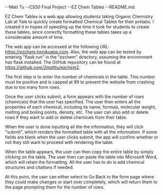 --Matt Tu
--CS50 Final Project
--EZ Chem Tables
--README.md

EZ Chem Tables is a web app allowing students taking Organic Chemistry Lab at Yale to quickly create formatted Chemical Tables for their 
prelabs. I created it in hopes of speeding up the time it took for students to create these tables, since correctly formatting these tables
takes up a considerable amount of time.

The web app can be accessed at the following URL: https://ezchem.herokuapp.com. Also, the web app can be tested by entering "flask run" in 
the "ezchem" directory, assuming the environment has flask installed. The GitHub repository can be found at 
https://github.com/2matttu/ezchem2.

The first step is to enter the number of chemicals in the table. This number must be positive and is capped at 99 to prevent the
website from crashing due to too many form rows.

Once the user clicks submit, a form appears with the number of rows (chemicals) that the user has specified. The user then enters all the
properties of each chemical, including its name, formula, molecular weight, melting and boiling points, density, etc. The user can also
add or delete rows if they want to add or delete chemicals from their table.

When the user is done inputting all the the information, they will click "submit", which renders the formatted table with all the
information. If some fields are blank when the user clicks submit, the app will confirm whether or not they still want to proceed with
rendering the table. 

When the table appears, the user can then copy the entire table by simply clicking on the table. The user then can paste the table into
Microsoft Word, which will retain the formatting. All the user has to do is add chemical structures and citations if needed.

At this point, the user can either select to Go Back to the form page where they could make changes or start over completely, which will 
return them to the page prompting them for the number of rows.
